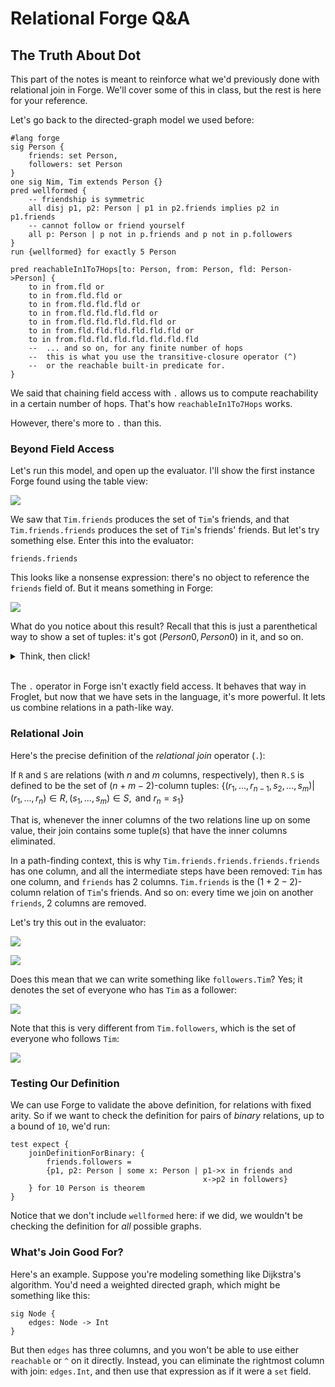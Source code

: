 # Relational Forge Q&A

## The Truth About Dot

This part of the notes is meant to reinforce what we'd previously done with relational join in Forge. We'll cover some of this in class, but the rest is here for your reference.

Let's go back to the directed-graph model we used before:

```alloy
#lang forge
sig Person {
    friends: set Person,
    followers: set Person
}
one sig Nim, Tim extends Person {}
pred wellformed {
    -- friendship is symmetric
    all disj p1, p2: Person | p1 in p2.friends implies p2 in p1.friends
    -- cannot follow or friend yourself
    all p: Person | p not in p.friends and p not in p.followers
}
run {wellformed} for exactly 5 Person

pred reachableIn1To7Hops[to: Person, from: Person, fld: Person->Person] {
    to in from.fld or
    to in from.fld.fld or
    to in from.fld.fld.fld or 
    to in from.fld.fld.fld.fld or
    to in from.fld.fld.fld.fld.fld or
    to in from.fld.fld.fld.fld.fld.fld or
    to in from.fld.fld.fld.fld.fld.fld.fld 
    --  ... and so on, for any finite number of hops
    --  this is what you use the transitive-closure operator (^) 
    --  or the reachable built-in predicate for.
}
```

We said that chaining field access with `.` allows us to compute reachability in a certain number of hops. That's how `reachableIn1To7Hops` works. 

However, there's more to `.` than this.

### Beyond Field Access

Let's run this model, and open up the evaluator. I'll show the first instance Forge found using the table view:

![](https://i.imgur.com/CXrslMn.png)

We saw that `Tim.friends` produces the set of `Tim`'s friends, and that `Tim.friends.friends` produces the set of `Tim`'s friends' friends. But let's try something else. Enter this into the evaluator:

```
friends.friends
```

This looks like a nonsense expression: there's no object to reference the `friends` field of. But it means something in Forge:

![](https://i.imgur.com/2m2esUg.png)

What do you notice about this result? Recall that this is just a parenthetical way to show a set of tuples: it's got $(Person0, Person0)$ in it, and so on.

<details>
<summary>Think, then click!</summary>

This seems to be the binary relation (set of 2-element tuples) that describes the friend-of-friend relationship. Because we said that friendship is symmetric, everyone who has friends is a friend-of-a-friend of themselves. And so on.
    
</details>
</br>

The `.` operator in Forge isn't exactly field access. It behaves that way in Froglet, but now that we have sets in the language, it's more powerful. It lets us combine relations in a path-like way.

### Relational Join

Here's the precise definition of the _relational join_ operator (`.`):

If `R` and `S` are relations (with $n$ and $m$ columns, respectively), then `R.S` is defined to be the set of $(n+m-2)$-column tuples: $\{(r_1, ..., r_{n-1}, s_2, ..., s_m) |\; (r_1, ..., r_n) \in R, (s_1, ..., s_m) \in S, \text{ and } r_n = s_1 \}$

That is, whenever the inner columns of the two relations line up on some value, their join contains some tuple(s) that have the inner columns eliminated. 

In a path-finding context, this is why `Tim.friends.friends.friends.friends` has one column, and all the intermediate steps have been removed: `Tim` has one column, and `friends` has 2 columns. `Tim.friends` is the $(1+2-2)$-column relation of `Tim`'s friends. And so on: every time we join on another `friends`, 2 columns are removed.  

Let's try this out in the evaluator:

![](https://i.imgur.com/oeZWrIT.png)

![](https://i.imgur.com/B3Hyk8h.png)

Does this mean that we can write something like `followers.Tim`? Yes; it denotes the set of everyone who has `Tim` as a follower:

![](https://i.imgur.com/yVaYWoz.png)

Note that this is very different from `Tim.followers`, which is the set of everyone who follows `Tim`:

![](https://i.imgur.com/MKu2M29.png)

### Testing Our Definition

We can use Forge to validate the above definition, for relations with fixed arity. So if we want to check the definition for pairs of *binary* relations, up to a bound of `10`, we'd run:

```alloy
test expect {
    joinDefinitionForBinary: {
        friends.followers = 
        {p1, p2: Person | some x: Person | p1->x in friends and 
                                           x->p2 in followers}
    } for 10 Person is theorem
}
```

Notice that we don't include `wellformed` here: if we did, we wouldn't be checking the definition for _all_ possible graphs.

### What's Join Good For?

Here's an example. Suppose you're modeling something like Dijkstra's algorithm. You'd need a weighted directed graph, which might be something like this:

```alloy
sig Node {
    edges: Node -> Int
}
```

But then `edges` has three columns, and you won't be able to use either `reachable` or `^` on it directly. Instead, you can eliminate the rightmost column with join: `edges.Int`, and then use that expression as if it were a `set` field.
